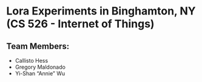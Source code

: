# Lora Experiments in Binghamton, NY (CS 526 - Internet of Things)

## Team Members:
+ Callisto Hess
+ Gregory Maldonado
+ Yi-Shan “Annie” Wu
